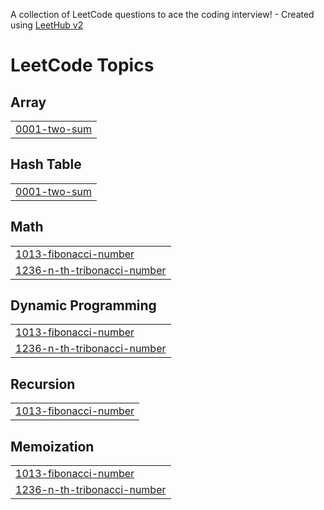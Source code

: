 A collection of LeetCode questions to ace the coding interview! - Created using [LeetHub v2](https://github.com/arunbhardwaj/LeetHub-2.0)
<!---LeetCode Topics Start-->
# LeetCode Topics
## Array
|  |
| ------- |
| [0001-two-sum](https://github.com/Negipriyanshu/Leetcode/tree/master/0001-two-sum) |
## Hash Table
|  |
| ------- |
| [0001-two-sum](https://github.com/Negipriyanshu/Leetcode/tree/master/0001-two-sum) |
## Math
|  |
| ------- |
| [1013-fibonacci-number](https://github.com/Negipriyanshu/Leetcode/tree/master/1013-fibonacci-number) |
| [1236-n-th-tribonacci-number](https://github.com/Negipriyanshu/Leetcode/tree/master/1236-n-th-tribonacci-number) |
## Dynamic Programming
|  |
| ------- |
| [1013-fibonacci-number](https://github.com/Negipriyanshu/Leetcode/tree/master/1013-fibonacci-number) |
| [1236-n-th-tribonacci-number](https://github.com/Negipriyanshu/Leetcode/tree/master/1236-n-th-tribonacci-number) |
## Recursion
|  |
| ------- |
| [1013-fibonacci-number](https://github.com/Negipriyanshu/Leetcode/tree/master/1013-fibonacci-number) |
## Memoization
|  |
| ------- |
| [1013-fibonacci-number](https://github.com/Negipriyanshu/Leetcode/tree/master/1013-fibonacci-number) |
| [1236-n-th-tribonacci-number](https://github.com/Negipriyanshu/Leetcode/tree/master/1236-n-th-tribonacci-number) |
<!---LeetCode Topics End-->